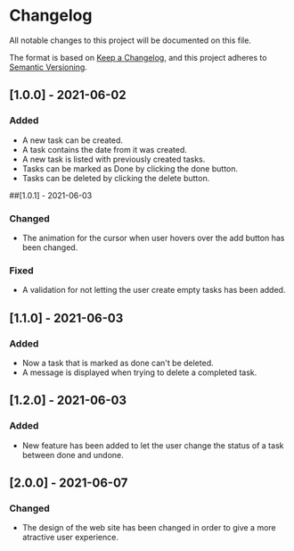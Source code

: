 # Changelog
All notable changes to this project will be documented on this file.

The format is based on [Keep a Changelog](https://keepachangelog.com/en/1.0.0/),
and this project adheres to [Semantic Versioning](https://semver.org/spec/v2.0.0.html).

## [1.0.0] - 2021-06-02
### Added
* A new task can be created.
* A task contains the date from it was created.
* A new task is listed with previously created tasks.
* Tasks can be marked as Done by clicking the done button.
* Tasks can be deleted by clicking the delete button.

##[1.0.1] - 2021-06-03
### Changed
* The animation for the cursor when user hovers over the add button has been changed.

### Fixed
* A validation for not letting the user create empty tasks has been added.

## [1.1.0] - 2021-06-03
### Added
* Now a task that is marked as done can't be deleted.
* A message is displayed when trying to delete a completed task.

## [1.2.0] - 2021-06-03
### Added
* New feature has been added to let the user change the status of a task between done and undone.

## [2.0.0] - 2021-06-07
### Changed
* The design of the web site has been changed in order to give a more atractive user experience.